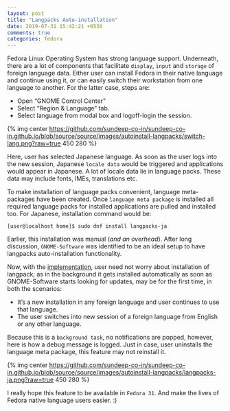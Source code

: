 ```yaml
---
layout: post
title: "Langpacks Auto-installation"
date: 2019-07-31 15:42:21 +0530
comments: true
categories: fedora
---
```


Fedora Linux Operating System has strong language support. Underneath, there are a lot of components that facilitate `display`, `input` and `storage` of foreign language data. Either user can install Fedora in their native language and continue using it, or can easily switch their workstation from one language to another. For the latter case, steps are:

* Open “GNOME Control Center”
* Select “Region & Language” tab.
* Select language from modal box and logoff-login the session.

{% img center https://github.com/sundeep-co-in/sundeep-co-in.github.io/blob/source/source/images/autoinstall-langpacks/switch-lang.png?raw=true 450 280 %}

<!-- more -->

Here, user has selected Japanese language. As soon as the user logs into the new session, Japanese `locale data` would be triggered and applications would appear in Japanese. A lot of locale data lie in language packs. These data may include fonts, IMEs, translations etc.

To make installation of language packs convenient, language meta-packages have been created. Once `language meta package` is installed all required language packs for installed applications are pulled and installed too. For Japanese, installation command would be:

```
[user@localhost home]$ sudo dnf install langpacks-ja
```

Earlier, this installation was manual (*and an overhead*). After long discussion, `GNOME-Software` was identified to be an ideal setup to have langpacks auto-installation functionality.

Now, with the [implementation](https://gitlab.gnome.org/GNOME/gnome-software/merge_requests/257), user need not worry about installation of langpack; as in the background it gets installed automatically as soon as GNOME-Software starts looking for updates, may be for the first time, in both the scenarios:

* It’s a new installation in any foreign language and user continues to use that language.
* The user switches into new session of a foreign language from English or any other language.

Because this is a `background task`, no notifications are popped, however, here is how a debug message is logged. Just in case, user uninstalls the language meta package, this feature may not reinstall it.

{% img center https://github.com/sundeep-co-in/sundeep-co-in.github.io/blob/source/source/images/autoinstall-langpacks/langpacks-ja.png?raw=true 450 280 %}

I really hope this feature to be available in `Fedora 31`. And make the lives of Fedora native language users easier. :)
